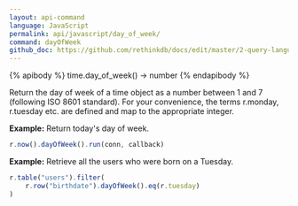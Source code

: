 ```yaml
---
layout: api-command 
language: JavaScript
permalink: api/javascript/day_of_week/
command: dayOfWeek
github_doc: https://github.com/rethinkdb/docs/edit/master/2-query-language/api/javascript/dates-and-times/dayOfWeek.md
---
```

{% apibody %}
time.day_of_week() &rarr; number
{% endapibody %}

Return the day of week of a time object as a number between 1 and 7 (following ISO 8601 standard). For your convenience, the terms r.monday, r.tuesday etc. are defined and map to the appropriate integer.

__Example:__ Return today's day of week.

```js
r.now().dayOfWeek().run(conn, callback)
```

__Example:__ Retrieve all the users who were born on a Tuesday.

```js
r.table("users").filter(
    r.row("birthdate").dayOfWeek().eq(r.tuesday)
)
```

